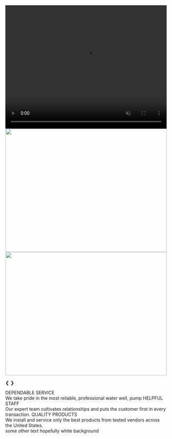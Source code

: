 <script src="{{ '/js/carousel.js?v=' | append: site.github.build_revision | relative_url }}"></script>
<!-- Slideshow container -->
<div class="slideshow-container">

  <!-- Full-width images with number and caption text -->

  <div class="mySlides fade">
    <video muted playsInLine src="{{ '/images/ColcordFast.mov' | relative_url }}" style="width:100%; object-fit: fill; height: calc(100vw * .4);"></video>
  </div>

  <div class="mySlides fade">
    <img src="{{ '/images/yellowrig.jpg?v=' | append: site.github.build_revision | relative_url }}" style="width:100%; height: calc(100vw * .4);">
  </div>

  <div class="mySlides fade">
    <img src="{{ '/images/Pump-Truck-1.png?v=' | append: site.github.build_revision | relative_url }}" style="width:100%; height: calc(100vw * .4);">
  </div>

  <!-- Next and previous buttons -->
  <a class="prev" onclick="goBack()">&#10094;</a>
  <a class="next" onclick="autoSlide()">&#10095;</a>

</div>
<footer class="contact-info-footer">
	<span class="contact-info-footer-item" style="width: 33%;">
		DEPENDABLE SERVICE<br />
		We take pride in the most reliable, professional water well, pump
	</span>
	<span class="contact-info-footer-item" style="width: 33%;">
		HELPFUL STAFF<br />
		Our expert team cultivates relationships and puts the customer first in every transaction.
	</span>
	<span class="contact-info-footer-item" style="width: 33%;">
		QUALITY PRODUCTS<br />
		We install and service only the best products from tested vendors across the United States.
	</span>
</footer>
<div>
some other text hopefully white background
</div>
